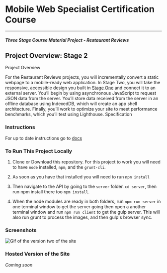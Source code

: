 # Mobile Web Specialist Certification Course
---
#### _Three Stage Course Material Project - Restaurant Reviews_

## Project Overview: Stage 2

Project Overview

For the Restaurant Reviews projects, you will incrementally convert a static webpage to a mobile-ready web application. In Stage Two, you will take the responsive, accessible design you built in [Stage One](https://github.com/sherwino/wino-mws-restaurants) and connect it to an external server. You’ll begin by using asynchronous JavaScript to request JSON data from the server. You’ll store data received from the server in an offline database using IndexedDB, which will create an app shell architecture. Finally, you’ll work to optimize your site to meet performance benchmarks, which you’ll test using Lighthouse.
Specification

### Instructions

For up to date instructions go to [docs](./docs/INSTRUCTIONS.md)

### To Run This Project Locally

1. Clone or Download this repository. For this project to work you will need to have `node` installed, `npm`, and the `grunt-cli`. 

1. As soon as you have that installed you will need to run ```npm install```

1. Then navigate to the API by going to the `server` folder. ```cd server```, then run npm install there too ```npm install```.

1. When the node modules are ready in both folders, run ```npm run server``` in one terminal window to get the server going then open a another terminal window and run ```npm run client``` to get the gulp server. This will also run grunt to process the images, and then gulp's browser sync.

### Screenshots

![Gif of the version two of the site](https://i.gyazo.com/9b46236aeb67a58d153fad66c1bea010.gif)

### Hosted Version of the Site

*Coming soon*
